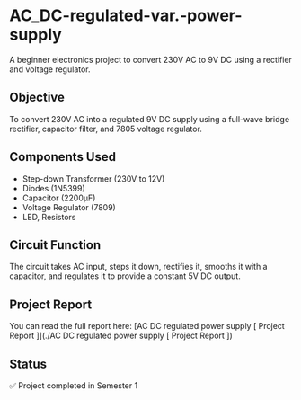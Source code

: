 # AC_DC-regulated-var.-power-supply
A beginner electronics project to convert 230V AC to 9V DC using a rectifier and voltage regulator.


## Objective
To convert 230V AC into a regulated 9V DC supply using a full-wave bridge rectifier, capacitor filter, and 7805 voltage regulator.

## Components Used
- Step-down Transformer (230V to 12V)
- Diodes (1N5399)
- Capacitor (2200μF)
- Voltage Regulator (7809)
- LED, Resistors

## Circuit Function
The circuit takes AC input, steps it down, rectifies it, smooths it with a capacitor, and regulates it to provide a constant 5V DC output.

## Project Report
You can read the full report here: [AC DC regulated power supply [ Project Report ]](./AC DC regulated power supply [ Project Report ])

## Status
✅ Project completed in Semester 1
